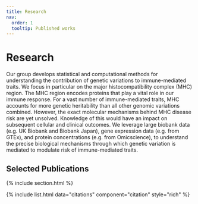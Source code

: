 ```yaml
---
title: Research
nav:
  order: 1
  tooltip: Published works
---
```


# <i class="fas fa-microscope"></i>Research

Our group develops statistical and computational methods for understanding the contribution of genetic variations to immune-mediated traits. We focus in particular on the major histocompatibility complex (MHC) region. The MHC region encodes proteins that play a vital role in our immune response. For a vast number of immune-mediated traits, MHC accounts for more genetic heritability than all other genomic variations combined. However, the exact molecular mechanisms behind MHC disease risk are yet unsolved. Knowledge of this would have an impact on subsequent cellular and clinical outcomes. We leverage large biobank data (e.g. UK Biobank and Biobank Japan), gene expression data (e.g. from GTEx), and protein concentrations (e.g. from Omicscience), to understand the precise biological mechanisms through which genetic variation is mediated to modulate risk of immune-mediated traits.

## Selected Publications

{% include section.html %}

<!-- {% include search-box.html %} -->

<!-- {% include search-info.html %} -->

{% include list.html data="citations" component="citation" style="rich" %}
